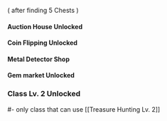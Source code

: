 ( after finding 5 Chests )
#### Auction House Unlocked 
#### Coin Flipping Unlocked
#### Metal Detector Shop
#### Gem market Unlocked 
### Class Lv. 2 Unlocked

#- only class that can use [[Treasure Hunting Lv. 2]]